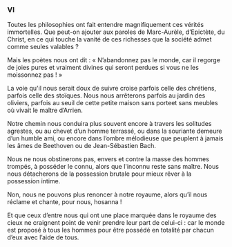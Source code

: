 ### VI

Toutes les philosophies ont fait entendre magnifiquement ces vérités immortelles. Que peut-on ajouter aux paroles de Marc-Aurèle, d’Epictète, du Christ, en ce qui touche la vanité de ces richesses que la société admet comme seules valables ?

Mais les poètes nous ont dit : « N’abandonnez pas le monde, car il regorge de joies pures et vraiment divines qui seront perdues si vous ne les moissonnez pas ! »

La voie qu'il nous serait doux de suivre croise parfois celle des chrétiens, parfois celle des stoïques. Nous nous arrêterons parfois au jardin des oliviers, parfois au seuil de cette petite maison sans porteet sans meubles où vivait le maître d’Arrien.

Notre chemin nous conduira plus souvent encore à travers les solitudes agrestes, ou au chevet d’un homme terrassé, ou dans la souriante demeure d’un humble ami, ou encore dans l’ombre mélodieuse que peuplent à jamais les âmes de Beethoven ou de Jean-Sébastien Bach.

Nous ne nous obstinerons pas, envers et contre la masse des hommes trompés, à posséder le connu, alors que l'inconnu reste sans maître. Nous nous détacherons de la possession brutale pour mieux rêver à la possession intime.

Non, nous ne pouvons plus renoncer à notre royaume, alors qu’il nous réclame et chante, pour nous, hosanna !

Et que ceux d’entre nous qui ont une place marquée dans le royaume des cieux ne craignent point de venir prendre leur part de celui-ci : car le monde est proposé à tous les hommes pour être possédé en totalité par chacun d’eux avec l’aide de tous.
